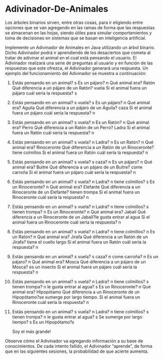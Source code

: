 # Adivinador-De-Animales

Los árboles binarios sirven, entre otras cosas, para ir eligiendo entre opciones que se van agregando en las ramas de forma que las respuestas se almacenan en las hojas, siendo útiles para simular comportamientos y toma de decisiones en sistemas que se basan en inteligencia artificial. 

Implemente un Adivinador de Animales en Java utilizando un árbol binario. Dicho Adivinador podrá ir aprendiendo de los desaciertos que cometa al tratar de adivinar el animal en el cual está pensando el usuario. El Adivinador realizará una serie de preguntas al usuario y en función de las respuestas que este ofrezca, el Adivinador generará una respuesta. Un ejemplo del funcionamiento del Adivinador se muestra a continuación:

1.	Estás pensando en un animal? s
Es un pájaro? n
Qué animal era? Ratón
Qué diferencia a un pájaro de un Ratón? vuela
Si el animal fuera un pájaro cuál sería la respuesta? s
2.	Estás pensando en un animal? s
vuela? s
Es un pájaro? n
Qué animal era? Aguila
Qué diferencia a un pájaro de un Águila? caza
Si el animal fuera un pájaro cuál sería la respuesta? n
3.	Estás pensando en un animal? s
vuela? n
Es un Ratón? n
Qué animal era? Perro
Qué diferencia a un Ratón de un Perro? Ladra
Si el animal fuera un Ratón cuál sería la respuesta? n
4.	Estás pensando en un animal? s
vuela? n
Ladra? n
Es un Ratón? n
Qué animal era? Rinoceronte
Qué diferencia a un Ratón de un Rinoceronte? tiene colmillos
Si el animal fuera un Ratón cuál sería la respuesta? n
5.	Estás pensando en un animal? s
vuela? s
caza? n
Es un pájaro? n
Qué animal era? Buitre
Qué diferencia a un pájaro de un Buitre? come carroña
Si el animal fuera un pájaro cuál sería la respuesta? n
6.	Estás pensando en un animal? s
vuela? n
Ladra? n
tiene colmillos? s
Es un Rinoceronte? n
Qué animal era? Elefante
Qué diferencia a un Rinoceronte de un Elefante? tienen trompa
Si el animal fuera un Rinoceronte cuál sería la respuesta? n
7.	Estás pensando en un animal? s
vuela? n
Ladra? n
tiene colmillos? s
tienen trompa? n
Es un Rinoceronte? n
Qué animal era? Jabalí
Qué diferencia a un Rinoceronte de un Jabalí?le gusta entrar al agua
Si el animal fuera un Rinoceronte cuál sería la respuesta? n
8.	Estás pensando en un animal? s
vuela? n
Ladra? n
tiene colmillos? n
Es un Ratón? n
Qué animal era? Jirafa
Qué diferencia a un Ratón de un Jirafa? tiene el cuello largo
Si el animal fuera un Ratón cuál sería la respuesta? n
9.	Estás pensando en un animal? s
vuela? s
caza? n
come carroña? n
Es un pájaro? n
Qué animal era? Mosca
Qué diferencia a un pájaro de un Mosca? es un insecto
Si el animal fuera un pájaro cuál sería la respuesta? n
10.	Estás pensando en un animal? s
vuela? n
Ladra? n
tiene colmillos? s
tienen trompa? n
le gusta entrar al agua? s
Es un Rinoceronte? n
Qué animal era? HIpopótamo
	Qué diferencia a un Rinoceronte de un Hipopótamo?se sumerge por largo tiempo.
	Si el animal fuera un Rinoceronte cuál sería la respuesta? n
11.	Estás pensando en un animal? s
vuela? n
Ladra? n
tiene colmillos? s
tienen trompa? n
le gusta entrar al agua? s
Se sumerge por largo tiempo? s
Es un Hipopótamo?s



	Soy el más grande!



Observe cómo el Adivinador va agregando información a su base de conocimientos. De cada intento fallido, el Adivinador “aprende”, de forma que en las siguientes sesiones, la probabilidad de que acierte aumenta.